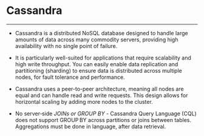 # Cassandra
---

- Cassandra is a distributed NoSQL database designed to handle large amounts of data across many commodity servers, providing high availability with no single point of failure.

- It is particularly well-suited for applications that require scalability and high write throughput. You can easily enable data replication and partitioning (sharding) to ensure data is distributed across multiple nodes, for fault tolerance and performance.

- Cassandra uses a peer-to-peer architecture, meaning all nodes are equal and can handle read and write requests. This design allows for horizontal scaling by adding more nodes to the cluster.

- No server‑side _JOINs or GROUP BY_ - Cassandra Query Language (CQL) does not support GROUP BY across partitions or joins between tables. Aggregations must be done in language, after data retrieval.